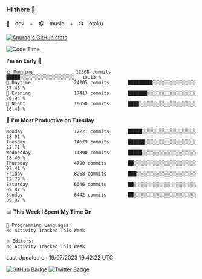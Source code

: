 ### Hi there 👋

🚀　dev　+　🎧　music　+　📺　otaku


[![Anurag's GitHub stats](https://github-readme-stats.vercel.app/api?username=koheitasaka&count_private=true&show_icons=true&theme=monokai)](https://github.com/koheitasaka/github-readme-stats)

<!--START_SECTION:waka-->
![Code Time](http://img.shields.io/badge/Code%20Time-1%2C161%20hrs%2023%20mins-blue)

**I'm an Early 🐤** 

```text
🌞 Morning                12368 commits       █████░░░░░░░░░░░░░░░░░░░░   19.13 % 
🌆 Daytime                24205 commits       █████████░░░░░░░░░░░░░░░░   37.45 % 
🌃 Evening                17413 commits       ███████░░░░░░░░░░░░░░░░░░   26.94 % 
🌙 Night                  10650 commits       ████░░░░░░░░░░░░░░░░░░░░░   16.48 % 
```
📅 **I'm Most Productive on Tuesday** 

```text
Monday                   12221 commits       █████░░░░░░░░░░░░░░░░░░░░   18.91 % 
Tuesday                  14679 commits       ██████░░░░░░░░░░░░░░░░░░░   22.71 % 
Wednesday                11890 commits       █████░░░░░░░░░░░░░░░░░░░░   18.40 % 
Thursday                 4790 commits        ██░░░░░░░░░░░░░░░░░░░░░░░   07.41 % 
Friday                   8268 commits        ███░░░░░░░░░░░░░░░░░░░░░░   12.79 % 
Saturday                 6346 commits        ██░░░░░░░░░░░░░░░░░░░░░░░   09.82 % 
Sunday                   6442 commits        ██░░░░░░░░░░░░░░░░░░░░░░░   09.97 % 
```


📊 **This Week I Spent My Time On** 

```text
💬 Programming Languages: 
No Activity Tracked This Week

🔥 Editors: 
No Activity Tracked This Week
```


 Last Updated on 19/07/2023 19:42:22 UTC
<!--END_SECTION:waka-->

[![GitHub Badge](https://img.shields.io/badge/GitHub-100000?style=for-the-badge&logo=github&logoColor=white)](https://github.com/koheitasaka)
[![Twitter Badge](https://img.shields.io/badge/Twitter-1DA1F2?style=for-the-badge&logo=twitter&logoColor=white)](https://twitter.com/sleep_asleep_)
